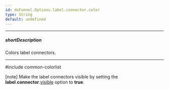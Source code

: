 ```yaml
---
id: dxFunnel.Options.label.connector.color
type: String
default: undefined
---
```

---
##### shortDescription
Colors label connectors.

---
#include common-colorlist

[note] Make the label connectors visible by setting the **label**.**connector**.[visible](/api-reference/20%20Data%20Visualization%20Widgets/dxFunnel/1%20Configuration/label/connector/visible.md '{basewidgetpath}/Configuration/label/connector/#visible') option to **true**.